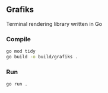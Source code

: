 ## Grafiks

Terminal rendering library written in Go

### Compile

```bash
go mod tidy
go build -o build/grafiks .
```

### Run

```bash
go run .
```

